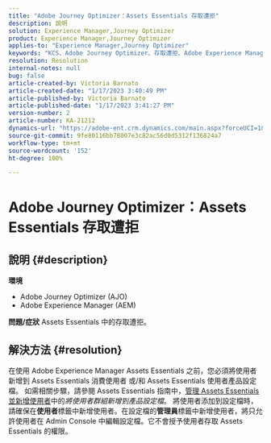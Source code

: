```yaml
---
title: "Adobe Journey Optimizer：Assets Essentials 存取遭拒"
description: 說明
solution: Experience Manager,Journey Optimizer
product: Experience Manager,Journey Optimizer
applies-to: "Experience Manager,Journey Optimizer"
keywords: "KCS、Adobe Journey Optimizer、存取遭拒、Adobe Experience Manager、AEM、AJO、Assets Essentials、疑難排解"
resolution: Resolution
internal-notes: null
bug: false
article-created-by: Victoria Barnato
article-created-date: "1/17/2023 3:40:49 PM"
article-published-by: Victoria Barnato
article-published-date: "1/17/2023 3:41:27 PM"
version-number: 2
article-number: KA-21212
dynamics-url: "https://adobe-ent.crm.dynamics.com/main.aspx?forceUCI=1&pagetype=entityrecord&etn=knowledgearticle&id=cfeedd4e-7d96-ed11-aad1-6045bd006079"
source-git-commit: 9fe80116bb78007e3c82ac56d0d5312f136824a7
workflow-type: tm+mt
source-wordcount: '152'
ht-degree: 100%

---
```


# Adobe Journey Optimizer：Assets Essentials 存取遭拒

## 說明 {#description}

<b>環境</b>
- Adobe Journey Optimizer (AJO)
- Adobe Experience Manager (AEM)



<b>問題/症狀</b>
Assets Essentials 中的存取遭拒。


## 解決方法 {#resolution}


在使用 Adobe Experience Manager Assets Essentials 之前，您必須將使用者新增到 Assets Essentials 消費使用者 或/和 Assets Essentials 使用者產品設定檔。 如需相關步驟，請參閱 Assets Essentials 指南中，[管理 Assets Essentials 並新增使用者](https://experienceleague.adobe.com/docs/experience-manager-assets-essentials/help/get-started-admins/deploy-administer.html#add-users-to-product-profiles)中的&#x200B;*將使用者群組新增到產品設定檔*。 將使用者添加到設定檔時，請確保在<b>使用者</b>標籤中新增使用者。在設定檔的<b>管理員</b>標籤中新增使用者，將只允許使用者在 Admin Console 中編輯設定檔。它不會授予使用者存取 Assets Essentials 的權限。


